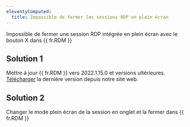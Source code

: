 ```yaml
---
eleventyComputed:
  title: Impossible de fermer les sessions RDP en plein écran
---
```

Impossible de fermer une session RDP intégrée en plein écran avec le bouton X dans {{ fr.RDM }}
## Solution 1
Mettre à jour {{ fr.RDM }} vers 2022.1.15.0 et versions ultérieures. [Télécharger](https://devolutions.net/remote-desktop-manager) la dernière version depuis notre site web.
## Solution 2
Changer le mode plein écran de la session en onglet et la fermer dans {{ fr.RDM }}
